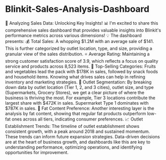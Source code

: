 # Blinkit-Sales-Analysis-Dashboard
🚀 Analyzing Sales Data: Unlocking Key Insights! 📊
I'm excited to share this comprehensive sales dashboard that provides valuable insights into Blinkit's performance metrics across various dimensions! 💡
The dashboard presents:
💰 Total Sales: A whopping $1.2M with an average sale of $141. This is further categorized by outlet location, type, and size, providing a granular view of the sales distribution.
⭐ Average Rating: Maintaining a strong customer satisfaction score of 3.9, which reflects a focus on quality service and products across 8,523 items.
🍎 Top-Selling Categories: Fruits and vegetables lead the pack with $178K in sales, followed by snack foods and household items. Knowing what drives sales can help in refining inventory and marketing strategies.
🏬 Outlet Segmentation: By breaking down data by outlet location (Tier 1, 2, and 3 cities), outlet size, and type (Supermarkets, Grocery Stores), we get a clear picture of where the business is thriving the most. For example, Tier 3 locations contribute the largest share with $472K in sales. Supermarket Type 1 dominates with $787K in sales.
🥛 Fat Content Preference: Another interesting layer is the analysis by fat content, showing that regular fat products outperform low-fat ones across all tiers, indicating consumer preferences.
📈 Outlet Establishment Trends: The timeline of outlet establishment shows consistent growth, with a peak around 2018 and sustained momentum. These trends can inform future expansion strategies.
Data-driven decisions are at the heart of business growth, and dashboards like this are key to understanding performance, optimizing operations, and identifying opportunities for improvement.

